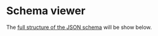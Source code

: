 # Schema viewer

The [full structure of the JSON schema](../..//_static/docson/index.html#../../_static/schema/schema.json$$expand) will be show below. <script src="../../_static/docson/widget.js" data-schema="../../schema/schema.json"> 
Loading
</script>
